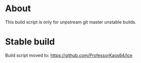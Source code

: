 # About
This build script is only for unpstream git master unstable builds.

# Stable build
Build script moved to: https://github.com/ProfessorKaos64/Ice
